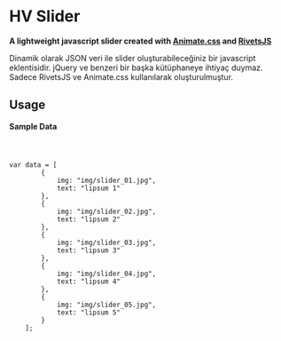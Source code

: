 <h1>HV Slider</h1>
<strong>A lightweight javascript slider created with <a href="https://github.com/daneden/animate.css/" target="_new">Animate.css</a> and <a href="https://github.com/mikeric/rivets" target="_new">RivetsJS</a></strong>
<p>Dinamik olarak JSON veri ile slider oluşturabileceğiniz bir javascript eklentisidir.  jQuery ve benzeri bir başka kütüphaneye ihtiyaç duymaz. Sadece RivetsJS ve Animate.css kullanılarak oluşturulmuştur.</p>

<h2>Usage</h2>

<b>Sample Data</b>

<code>
    <pre>var data = [
        {
            img: "img/slider_01.jpg",
            text: "lipsum 1"
        },
        {
            img: "img/slider_02.jpg",
            text: "lipsum 2"
        },
        {
            img: "img/slider_03.jpg",
            text: "lipsum 3"
        },
        {
            img: "img/slider_04.jpg",
            text: "lipsum 4"
        },
        {
            img: "img/slider_05.jpg",
            text: "lipsum 5"
        }
    ];</pre>
</code>